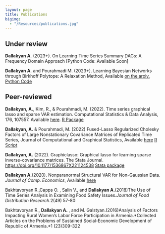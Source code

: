 ```yaml
---
layout: page
title: Publications
bigimg: 
  - "/Resources/publications.jpg" 
---
```



## Under review
**Dallakyan A.** (2023+). On Learning Time Series Summary DAGs: A Frequency Domain Approach [Python Code: Available Soon]

**Dallakyan A.** and Pourahmadi M. (2023+). Learning Bayesian Networks through Birkhoff Polytope: A Relaxation Method, Available [on the arxiv.](https://arxiv.org/abs/2107.01658) [Python Code](https://codeocean.com/capsule/7189183/tree/v1)



## Peer-reviewed


**Dallakyan, A.**, Kim, R., & Pourahmadi, M. (2022). Time series graphical lasso and sparse VAR estimation. Computational Statistics & Data Analysis, 176, 107557. Available [here](https://doi.org/10.1016/j.csda.2022.107557). [R Package](https://github.com/adallak/msVAR)

**Dallakyan, A.** & Pourahmadi, M. (2022) Fused-Lasso Regularized Cholesky Factors of Large Nonstationary Covariance Matrices of Replicated Time Series, Journal of Computational and Graphical Statistics,  Available [here]([https://doi.org/10.1016/j.csda.2022.107557](https://www.tandfonline.com/doi/abs/10.1080/10618600.2022.2090367)) [R Script](https://github.com/adallak/SCpackage)

**Dallakyan, A.** (2022). Graphiclasso: Graphical lasso for learning sparse inverse-covariance matrices. The Stata Journal. https://doi.org/10.1177/1536867X221124538 [Stata package](https://github.com/adallak/stataglasso)

**Dallakyan A.**(2020). Nonparanormal Structural VAR for Non-Gaussian Data. *Journal of Comp. Economics*, Available [here](https://urldefense.com/v3/__https://rdcu.be/b5nl5__;!!KwNVnqRv!Ta45hrCpZ785xV4ziLNdZWDEZ8aMVWeaO7qJyTDQMYyA06eFaL0USvaqnXIuIfDm7MbvXTQ$)

Bakhtavoryan R.,Capps O. , Salin V., and **Dallakyan A.**(2018)The Use of Time Series
Analysis in Examining Food Safety Issues.*Journal of Food Distribution Research*.2(49) 57-80

Bakhtavoryan R., **Dallakyan A.** , and M. Galstyan.(2016)Analysis of Factors Impacting Rural
Women’s Labor Force Participation in Armenia.*Collected Articles on the Problems of
Sustained Social-Economic Development of Republic of Armenia.*1 (23)309-322
